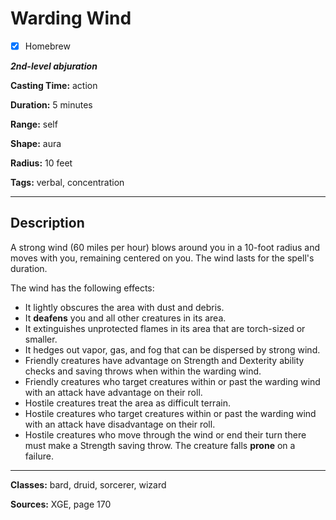 # Warding Wind

- [x] Homebrew

***2nd-level abjuration***

**Casting Time:** action

**Duration:** 5 minutes

**Range:** self

**Shape:** aura

**Radius:** 10 feet

**Tags:** verbal, concentration

---

## Description
A strong wind (60 miles per hour) blows around you in a 10-foot radius and moves with you, remaining centered on you.
The wind lasts for the spell's duration.

The wind has the following effects:
- It lightly obscures the area with dust and debris.
- It **deafens** you and all other creatures in its area.
- It extinguishes unprotected flames in its area that are torch-sized or smaller.
- It hedges out vapor, gas, and fog that can be dispersed by strong wind.
- Friendly creatures have advantage on Strength and Dexterity ability checks and saving throws when within the warding wind.
- Friendly creatures who target creatures within or past the warding wind with an attack have advantage on their roll.
- Hostile creatures treat the area as difficult terrain.
- Hostile creatures who target creatures within or past the warding wind with an attack have disadvantage on their roll.
- Hostile creatures who move through the wind or end their turn there must make a Strength saving throw.
	The creature falls **prone** on a failure.

---

**Classes:** bard, druid, sorcerer, wizard

**Sources:** XGE, page 170
